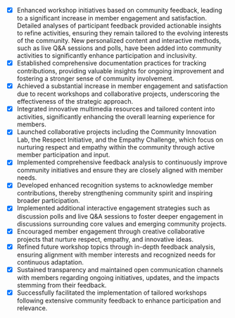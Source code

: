 - [x] Enhanced workshop initiatives based on community feedback, leading to a significant increase in member engagement and satisfaction. Detailed analyses of participant feedback provided actionable insights to refine activities, ensuring they remain tailored to the evolving interests of the community. New personalized content and interactive methods, such as live Q&A sessions and polls, have been added into community activities to significantly enhance participation and inclusivity.
- [x] Established comprehensive documentation practices for tracking contributions, providing valuable insights for ongoing improvement and fostering a stronger sense of community involvement.
- [x] Achieved a substantial increase in member engagement and satisfaction due to recent workshops and collaborative projects, underscoring the effectiveness of the strategic approach.
- [x] Integrated innovative multimedia resources and tailored content into activities, significantly enhancing the overall learning experience for members.
- [x] Launched collaborative projects including the Community Innovation Lab, the Respect Initiative, and the Empathy Challenge, which focus on nurturing respect and empathy within the community through active member participation and input.
- [x] Implemented comprehensive feedback analysis to continuously improve community initiatives and ensure they are closely aligned with member needs.
- [x] Developed enhanced recognition systems to acknowledge member contributions, thereby strengthening community spirit and inspiring broader participation.
- [x] Implemented additional interactive engagement strategies such as discussion polls and live Q&A sessions to foster deeper engagement in discussions surrounding core values and emerging community projects.
- [x] Encouraged member engagement through creative collaborative projects that nurture respect, empathy, and innovative ideas.
- [x] Refined future workshop topics through in-depth feedback analysis, ensuring alignment with member interests and recognized needs for continuous adaptation.
- [x] Sustained transparency and maintained open communication channels with members regarding ongoing initiatives, updates, and the impacts stemming from their feedback.
- [x] Successfully facilitated the implementation of tailored workshops following extensive community feedback to enhance participation and relevance.